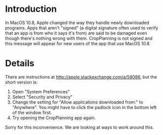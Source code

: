 # Introduction #

In MacOS 10.8, Apple changed the way they handle newly downloaded programs.  Apps that aren't "signed" (a digital signature often used to verify that an app is from who it says it's from) are said to be damaged even though there's nothing wrong with them.  CropPlanning is not signed and this message will appear for new users of the app that use MacOS 10.8.


# Details #

There are instructions at http://apple.stackexchange.com/a/58086, but the short version is:

  1. Open "System Preferences"
  1. Select "Security and Privacy"
  1. Change the setting for "Allow applications downloaded from:" to "Anywhere".  You might have to click the padlock icon in the bottom left of the window first.
  1. Try opening the CropPlanning app again.

Sorry for this inconvenience.  We are looking at ways to work around this.